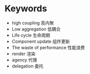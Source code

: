 # Keywords
*  high coupling                              高内聚
*  Low aggregation                            低耦合
*  Life cycle                                 生命周期
*  Component update                           组件更新
*  The waste of performance                   性能浪费
*  render                                      渲染
*  agency                                      代理
*  delegation    委托
